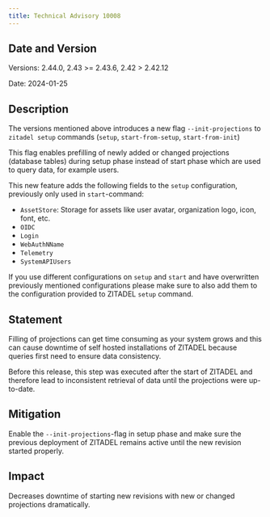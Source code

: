 ```yaml
---
title: Technical Advisory 10008
---
```


## Date and Version

Versions: 2.44.0, 2.43 >= 2.43.6, 2.42 > 2.42.12

Date: 2024-01-25

## Description

The versions mentioned above introduces a new flag `--init-projections` to `zitadel setup` commands (`setup`, `start-from-setup`, `start-from-init`)

This flag enables prefilling of newly added or changed projections (database tables) during setup phase instead of start phase which are used to query data, for example users.

This new feature adds the following fields to the `setup` configuration, previously only used in `start`-command:

- `AssetStore`: Storage for assets like user avatar, organization logo, icon, font, etc.
- `OIDC`
- `Login`
- `WebAuthNName`
- `Telemetry`
- `SystemAPIUsers`

If you use different configurations on `setup` and `start` and have overwritten previously mentioned configurations please make sure to also add them to the configuration provided to ZITADEL `setup` command.

## Statement

Filling of projections can get time consuming as your system grows and this can cause downtime of self hosted installations of ZITADEL because queries first need to ensure data consistency.

Before this release, this step was executed after the start of ZITADEL and therefore lead to inconsistent retrieval of data until the projections were up-to-date. 

## Mitigation

Enable the `--init-projections`-flag in setup phase and make sure the previous deployment of ZITADEL remains active until the new revision started properly.

## Impact

Decreases downtime of starting new revisions with new or changed projections dramatically.
